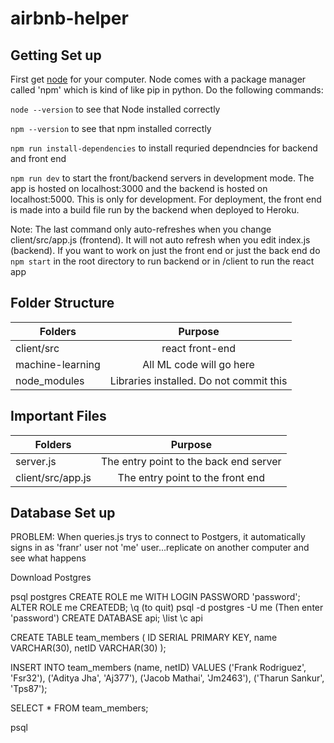 # airbnb-helper

## Getting Set up
First get [node](https://nodejs.org/en/download/) for your computer. Node comes with
a package manager called 'npm' which is kind of like pip in python. Do the following
commands:

`node --version` to see that Node installed correctly

`npm --version` to see that npm installed correctly

`npm run install-dependencies` to install requried dependncies for backend
and front end

`npm run dev` to start the front/backend servers in development mode. The app
is hosted on localhost:3000 and the backend is hosted on localhost:5000. This is only
for development. For deployment, the front end is made into a build file run by the 
backend when deployed to Heroku. 

Note: The last command only auto-refreshes when you change client/src/app.js (frontend). 
It will not auto refresh when you edit index.js (backend). If you want to work on just
the front end or just the back end do `npm start` in the root directory to run backend 
or in /client to run the react app

## Folder Structure
|      Folders     |                Purpose                  | 
| ---------------- |:---------------------------------------:| 
| client/src       | react front-end                         | 
| machine-learning | All ML code will go here                |  
| node_modules     | Libraries installed. Do not commit this |

## Important Files
|      Folders      |                Purpose                  | 
| ----------------- |:---------------------------------------:| 
| server.js         | The entry point to the back end server  | 
| client/src/app.js | The entry point to the front end        |  

## Database Set up
PROBLEM: When queries.js trys to connect to Postgers, it automatically signs in as
'franr' user not 'me' user...replicate on another computer and see what happens

Download Postgres

psql postgres
CREATE ROLE me WITH LOGIN PASSWORD 'password';
ALTER ROLE me CREATEDB;
\q (to quit)
psql -d postgres -U me (Then enter 'password')
CREATE DATABASE api;
\list
\c api

CREATE TABLE team_members (
  ID SERIAL PRIMARY KEY,
  name VARCHAR(30),
  netID VARCHAR(30)
);

INSERT INTO team_members (name, netID)
  VALUES ('Frank Rodriguez', 'Fsr32'), ('Aditya Jha', 'Aj377'), 
	('Jacob Mathai', 'Jm2463'), ('Tharun Sankur', 'Tps87');

SELECT * FROM team_members;

psql <username> <password>
